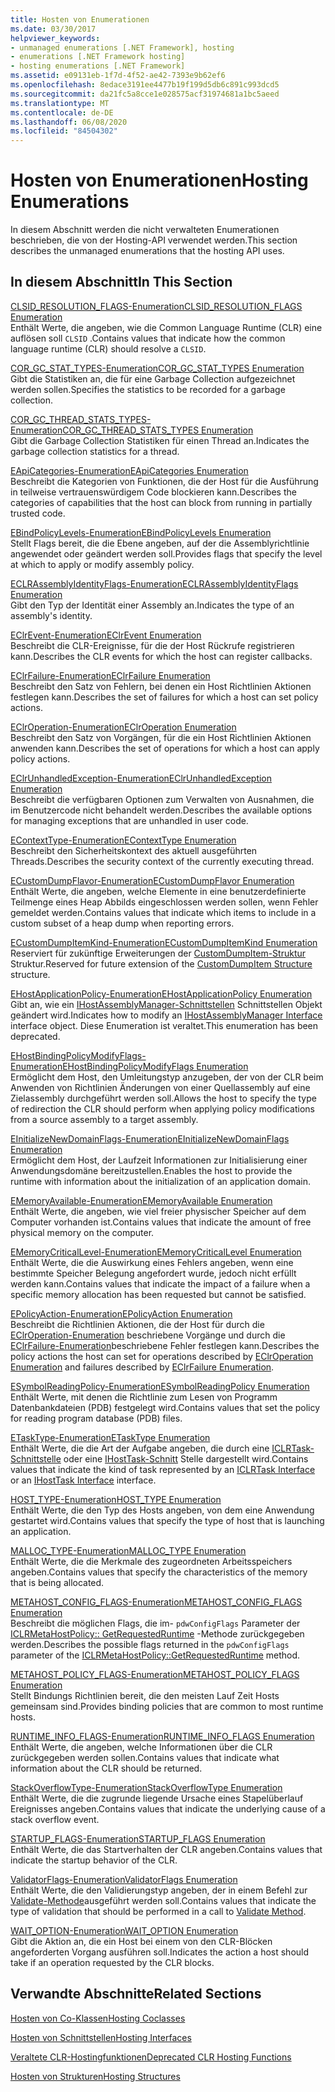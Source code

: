 ```yaml
---
title: Hosten von Enumerationen
ms.date: 03/30/2017
helpviewer_keywords:
- unmanaged enumerations [.NET Framework], hosting
- enumerations [.NET Framework hosting]
- hosting enumerations [.NET Framework]
ms.assetid: e09131eb-1f7d-4f52-ae42-7393e9b62ef6
ms.openlocfilehash: 8edace3191ee4477b19f199d5db6c891c993dcd5
ms.sourcegitcommit: da21fc5a8cce1e028575acf31974681a1bc5aeed
ms.translationtype: MT
ms.contentlocale: de-DE
ms.lasthandoff: 06/08/2020
ms.locfileid: "84504302"
---
```

# <a name="hosting-enumerations"></a><span data-ttu-id="ca732-102">Hosten von Enumerationen</span><span class="sxs-lookup"><span data-stu-id="ca732-102">Hosting Enumerations</span></span>
<span data-ttu-id="ca732-103">In diesem Abschnitt werden die nicht verwalteten Enumerationen beschrieben, die von der Hosting-API verwendet werden.</span><span class="sxs-lookup"><span data-stu-id="ca732-103">This section describes the unmanaged enumerations that the hosting API uses.</span></span>  
  
## <a name="in-this-section"></a><span data-ttu-id="ca732-104">In diesem Abschnitt</span><span class="sxs-lookup"><span data-stu-id="ca732-104">In This Section</span></span>  
 [<span data-ttu-id="ca732-105">CLSID_RESOLUTION_FLAGS-Enumeration</span><span class="sxs-lookup"><span data-stu-id="ca732-105">CLSID_RESOLUTION_FLAGS Enumeration</span></span>](clsid-resolution-flags-enumeration.md)  
 <span data-ttu-id="ca732-106">Enthält Werte, die angeben, wie die Common Language Runtime (CLR) eine auflösen soll `CLSID` .</span><span class="sxs-lookup"><span data-stu-id="ca732-106">Contains values that indicate how the common language runtime (CLR) should resolve a `CLSID`.</span></span>  
  
 [<span data-ttu-id="ca732-107">COR_GC_STAT_TYPES-Enumeration</span><span class="sxs-lookup"><span data-stu-id="ca732-107">COR_GC_STAT_TYPES Enumeration</span></span>](cor-gc-stat-types-enumeration.md)  
 <span data-ttu-id="ca732-108">Gibt die Statistiken an, die für eine Garbage Collection aufgezeichnet werden sollen.</span><span class="sxs-lookup"><span data-stu-id="ca732-108">Specifies the statistics to be recorded for a garbage collection.</span></span>  
  
 [<span data-ttu-id="ca732-109">COR_GC_THREAD_STATS_TYPES-Enumeration</span><span class="sxs-lookup"><span data-stu-id="ca732-109">COR_GC_THREAD_STATS_TYPES Enumeration</span></span>](cor-gc-thread-stats-types-enumeration.md)  
 <span data-ttu-id="ca732-110">Gibt die Garbage Collection Statistiken für einen Thread an.</span><span class="sxs-lookup"><span data-stu-id="ca732-110">Indicates the garbage collection statistics for a thread.</span></span>  
  
 [<span data-ttu-id="ca732-111">EApiCategories-Enumeration</span><span class="sxs-lookup"><span data-stu-id="ca732-111">EApiCategories Enumeration</span></span>](eapicategories-enumeration.md)  
 <span data-ttu-id="ca732-112">Beschreibt die Kategorien von Funktionen, die der Host für die Ausführung in teilweise vertrauenswürdigem Code blockieren kann.</span><span class="sxs-lookup"><span data-stu-id="ca732-112">Describes the categories of capabilities that the host can block from running in partially trusted code.</span></span>  
  
 [<span data-ttu-id="ca732-113">EBindPolicyLevels-Enumeration</span><span class="sxs-lookup"><span data-stu-id="ca732-113">EBindPolicyLevels Enumeration</span></span>](ebindpolicylevels-enumeration.md)  
 <span data-ttu-id="ca732-114">Stellt Flags bereit, die die Ebene angeben, auf der die Assemblyrichtlinie angewendet oder geändert werden soll.</span><span class="sxs-lookup"><span data-stu-id="ca732-114">Provides flags that specify the level at which to apply or modify assembly policy.</span></span>  
  
 [<span data-ttu-id="ca732-115">ECLRAssemblyIdentityFlags-Enumeration</span><span class="sxs-lookup"><span data-stu-id="ca732-115">ECLRAssemblyIdentityFlags Enumeration</span></span>](eclrassemblyidentityflags-enumeration.md)  
 <span data-ttu-id="ca732-116">Gibt den Typ der Identität einer Assembly an.</span><span class="sxs-lookup"><span data-stu-id="ca732-116">Indicates the type of an assembly's identity.</span></span>  
  
 [<span data-ttu-id="ca732-117">EClrEvent-Enumeration</span><span class="sxs-lookup"><span data-stu-id="ca732-117">EClrEvent Enumeration</span></span>](eclrevent-enumeration.md)  
 <span data-ttu-id="ca732-118">Beschreibt die CLR-Ereignisse, für die der Host Rückrufe registrieren kann.</span><span class="sxs-lookup"><span data-stu-id="ca732-118">Describes the CLR events for which the host can register callbacks.</span></span>  
  
 [<span data-ttu-id="ca732-119">EClrFailure-Enumeration</span><span class="sxs-lookup"><span data-stu-id="ca732-119">EClrFailure Enumeration</span></span>](eclrfailure-enumeration.md)  
 <span data-ttu-id="ca732-120">Beschreibt den Satz von Fehlern, bei denen ein Host Richtlinien Aktionen festlegen kann.</span><span class="sxs-lookup"><span data-stu-id="ca732-120">Describes the set of failures for which a host can set policy actions.</span></span>  
  
 [<span data-ttu-id="ca732-121">EClrOperation-Enumeration</span><span class="sxs-lookup"><span data-stu-id="ca732-121">EClrOperation Enumeration</span></span>](eclroperation-enumeration.md)  
 <span data-ttu-id="ca732-122">Beschreibt den Satz von Vorgängen, für die ein Host Richtlinien Aktionen anwenden kann.</span><span class="sxs-lookup"><span data-stu-id="ca732-122">Describes the set of operations for which a host can apply policy actions.</span></span>  
  
 [<span data-ttu-id="ca732-123">EClrUnhandledException-Enumeration</span><span class="sxs-lookup"><span data-stu-id="ca732-123">EClrUnhandledException Enumeration</span></span>](eclrunhandledexception-enumeration.md)  
 <span data-ttu-id="ca732-124">Beschreibt die verfügbaren Optionen zum Verwalten von Ausnahmen, die im Benutzercode nicht behandelt werden.</span><span class="sxs-lookup"><span data-stu-id="ca732-124">Describes the available options for managing exceptions that are unhandled in user code.</span></span>  
  
 [<span data-ttu-id="ca732-125">EContextType-Enumeration</span><span class="sxs-lookup"><span data-stu-id="ca732-125">EContextType Enumeration</span></span>](econtexttype-enumeration.md)  
 <span data-ttu-id="ca732-126">Beschreibt den Sicherheitskontext des aktuell ausgeführten Threads.</span><span class="sxs-lookup"><span data-stu-id="ca732-126">Describes the security context of the currently executing thread.</span></span>  
  
 [<span data-ttu-id="ca732-127">ECustomDumpFlavor-Enumeration</span><span class="sxs-lookup"><span data-stu-id="ca732-127">ECustomDumpFlavor Enumeration</span></span>](ecustomdumpflavor-enumeration.md)  
 <span data-ttu-id="ca732-128">Enthält Werte, die angeben, welche Elemente in eine benutzerdefinierte Teilmenge eines Heap Abbilds eingeschlossen werden sollen, wenn Fehler gemeldet werden.</span><span class="sxs-lookup"><span data-stu-id="ca732-128">Contains values that indicate which items to include in a custom subset of a heap dump when reporting errors.</span></span>  
  
 [<span data-ttu-id="ca732-129">ECustomDumpItemKind-Enumeration</span><span class="sxs-lookup"><span data-stu-id="ca732-129">ECustomDumpItemKind Enumeration</span></span>](ecustomdumpitemkind-enumeration.md)  
 <span data-ttu-id="ca732-130">Reserviert für zukünftige Erweiterungen der [CustomDumpItem-Struktur](customdumpitem-structure.md) Struktur.</span><span class="sxs-lookup"><span data-stu-id="ca732-130">Reserved for future extension of the [CustomDumpItem Structure](customdumpitem-structure.md) structure.</span></span>  
  
 [<span data-ttu-id="ca732-131">EHostApplicationPolicy-Enumeration</span><span class="sxs-lookup"><span data-stu-id="ca732-131">EHostApplicationPolicy Enumeration</span></span>](ehostapplicationpolicy-enumeration.md)  
 <span data-ttu-id="ca732-132">Gibt an, wie ein [IHostAssemblyManager-Schnittstellen](ihostassemblymanager-interface.md) Schnittstellen Objekt geändert wird.</span><span class="sxs-lookup"><span data-stu-id="ca732-132">Indicates how to modify an [IHostAssemblyManager Interface](ihostassemblymanager-interface.md) interface object.</span></span> <span data-ttu-id="ca732-133">Diese Enumeration ist veraltet.</span><span class="sxs-lookup"><span data-stu-id="ca732-133">This enumeration has been deprecated.</span></span>  
  
 [<span data-ttu-id="ca732-134">EHostBindingPolicyModifyFlags-Enumeration</span><span class="sxs-lookup"><span data-stu-id="ca732-134">EHostBindingPolicyModifyFlags Enumeration</span></span>](ehostbindingpolicymodifyflags-enumeration.md)  
 <span data-ttu-id="ca732-135">Ermöglicht dem Host, den Umleitungstyp anzugeben, der von der CLR beim Anwenden von Richtlinien Änderungen von einer Quellassembly auf eine Zielassembly durchgeführt werden soll.</span><span class="sxs-lookup"><span data-stu-id="ca732-135">Allows the host to specify the type of redirection the CLR should perform when applying policy modifications from a source assembly to a target assembly.</span></span>  
  
 [<span data-ttu-id="ca732-136">EInitializeNewDomainFlags-Enumeration</span><span class="sxs-lookup"><span data-stu-id="ca732-136">EInitializeNewDomainFlags Enumeration</span></span>](einitializenewdomainflags-enumeration.md)  
 <span data-ttu-id="ca732-137">Ermöglicht dem Host, der Laufzeit Informationen zur Initialisierung einer Anwendungsdomäne bereitzustellen.</span><span class="sxs-lookup"><span data-stu-id="ca732-137">Enables the host to provide the runtime with information about the initialization of an application domain.</span></span>  
  
 [<span data-ttu-id="ca732-138">EMemoryAvailable-Enumeration</span><span class="sxs-lookup"><span data-stu-id="ca732-138">EMemoryAvailable Enumeration</span></span>](ememoryavailable-enumeration.md)  
 <span data-ttu-id="ca732-139">Enthält Werte, die angeben, wie viel freier physischer Speicher auf dem Computer vorhanden ist.</span><span class="sxs-lookup"><span data-stu-id="ca732-139">Contains values that indicate the amount of free physical memory on the computer.</span></span>  
  
 [<span data-ttu-id="ca732-140">EMemoryCriticalLevel-Enumeration</span><span class="sxs-lookup"><span data-stu-id="ca732-140">EMemoryCriticalLevel Enumeration</span></span>](ememorycriticallevel-enumeration.md)  
 <span data-ttu-id="ca732-141">Enthält Werte, die die Auswirkung eines Fehlers angeben, wenn eine bestimmte Speicher Belegung angefordert wurde, jedoch nicht erfüllt werden kann.</span><span class="sxs-lookup"><span data-stu-id="ca732-141">Contains values that indicate the impact of a failure when a specific memory allocation has been requested but cannot be satisfied.</span></span>  
  
 [<span data-ttu-id="ca732-142">EPolicyAction-Enumeration</span><span class="sxs-lookup"><span data-stu-id="ca732-142">EPolicyAction Enumeration</span></span>](epolicyaction-enumeration.md)  
 <span data-ttu-id="ca732-143">Beschreibt die Richtlinien Aktionen, die der Host für durch die [EClrOperation-Enumeration](eclroperation-enumeration.md) beschriebene Vorgänge und durch die [EClrFailure-Enumeration](eclrfailure-enumeration.md)beschriebene Fehler festlegen kann.</span><span class="sxs-lookup"><span data-stu-id="ca732-143">Describes the policy actions the host can set for operations described by [EClrOperation Enumeration](eclroperation-enumeration.md) and failures described by [EClrFailure Enumeration](eclrfailure-enumeration.md).</span></span>  
  
 [<span data-ttu-id="ca732-144">ESymbolReadingPolicy-Enumeration</span><span class="sxs-lookup"><span data-stu-id="ca732-144">ESymbolReadingPolicy Enumeration</span></span>](esymbolreadingpolicy-enumeration.md)  
 <span data-ttu-id="ca732-145">Enthält Werte, mit denen die Richtlinie zum Lesen von Programm Datenbankdateien (PDB) festgelegt wird.</span><span class="sxs-lookup"><span data-stu-id="ca732-145">Contains values that set the policy for reading program database (PDB) files.</span></span>  
  
 [<span data-ttu-id="ca732-146">ETaskType-Enumeration</span><span class="sxs-lookup"><span data-stu-id="ca732-146">ETaskType Enumeration</span></span>](etasktype-enumeration.md)  
 <span data-ttu-id="ca732-147">Enthält Werte, die die Art der Aufgabe angeben, die durch eine [ICLRTask-Schnittstelle](iclrtask-interface.md) oder eine [IHostTask-Schnitt](ihosttask-interface.md) Stelle dargestellt wird.</span><span class="sxs-lookup"><span data-stu-id="ca732-147">Contains values that indicate the kind of task represented by an [ICLRTask Interface](iclrtask-interface.md) or an [IHostTask Interface](ihosttask-interface.md) interface.</span></span>  
  
 [<span data-ttu-id="ca732-148">HOST_TYPE-Enumeration</span><span class="sxs-lookup"><span data-stu-id="ca732-148">HOST_TYPE Enumeration</span></span>](host-type-enumeration.md)  
 <span data-ttu-id="ca732-149">Enthält Werte, die den Typ des Hosts angeben, von dem eine Anwendung gestartet wird.</span><span class="sxs-lookup"><span data-stu-id="ca732-149">Contains values that specify the type of host that is launching an application.</span></span>  
  
 [<span data-ttu-id="ca732-150">MALLOC_TYPE-Enumeration</span><span class="sxs-lookup"><span data-stu-id="ca732-150">MALLOC_TYPE Enumeration</span></span>](malloc-type-enumeration.md)  
 <span data-ttu-id="ca732-151">Enthält Werte, die die Merkmale des zugeordneten Arbeitsspeichers angeben.</span><span class="sxs-lookup"><span data-stu-id="ca732-151">Contains values that specify the characteristics of the memory that is being allocated.</span></span>  
  
 [<span data-ttu-id="ca732-152">METAHOST_CONFIG_FLAGS-Enumeration</span><span class="sxs-lookup"><span data-stu-id="ca732-152">METAHOST_CONFIG_FLAGS Enumeration</span></span>](metahost-config-flags-enumeration.md)  
 <span data-ttu-id="ca732-153">Beschreibt die möglichen Flags, die im- `pdwConfigFlags` Parameter der [ICLRMetaHostPolicy:: GetRequestedRuntime](iclrmetahostpolicy-getrequestedruntime-method.md) -Methode zurückgegeben werden.</span><span class="sxs-lookup"><span data-stu-id="ca732-153">Describes the possible flags returned in the `pdwConfigFlags` parameter of the [ICLRMetaHostPolicy::GetRequestedRuntime](iclrmetahostpolicy-getrequestedruntime-method.md) method.</span></span>  
  
 [<span data-ttu-id="ca732-154">METAHOST_POLICY_FLAGS-Enumeration</span><span class="sxs-lookup"><span data-stu-id="ca732-154">METAHOST_POLICY_FLAGS Enumeration</span></span>](metahost-policy-flags-enumeration.md)  
 <span data-ttu-id="ca732-155">Stellt Bindungs Richtlinien bereit, die den meisten Lauf Zeit Hosts gemeinsam sind.</span><span class="sxs-lookup"><span data-stu-id="ca732-155">Provides binding policies that are common to most runtime hosts.</span></span>  
  
 [<span data-ttu-id="ca732-156">RUNTIME_INFO_FLAGS-Enumeration</span><span class="sxs-lookup"><span data-stu-id="ca732-156">RUNTIME_INFO_FLAGS Enumeration</span></span>](runtime-info-flags-enumeration.md)  
 <span data-ttu-id="ca732-157">Enthält Werte, die angeben, welche Informationen über die CLR zurückgegeben werden sollen.</span><span class="sxs-lookup"><span data-stu-id="ca732-157">Contains values that indicate what information about the CLR should be returned.</span></span>  
  
 [<span data-ttu-id="ca732-158">StackOverflowType-Enumeration</span><span class="sxs-lookup"><span data-stu-id="ca732-158">StackOverflowType Enumeration</span></span>](stackoverflowtype-enumeration.md)  
 <span data-ttu-id="ca732-159">Enthält Werte, die die zugrunde liegende Ursache eines Stapelüberlauf Ereignisses angeben.</span><span class="sxs-lookup"><span data-stu-id="ca732-159">Contains values that indicate the underlying cause of a stack overflow event.</span></span>  
  
 [<span data-ttu-id="ca732-160">STARTUP_FLAGS-Enumeration</span><span class="sxs-lookup"><span data-stu-id="ca732-160">STARTUP_FLAGS Enumeration</span></span>](startup-flags-enumeration.md)  
 <span data-ttu-id="ca732-161">Enthält Werte, die das Startverhalten der CLR angeben.</span><span class="sxs-lookup"><span data-stu-id="ca732-161">Contains values that indicate the startup behavior of the CLR.</span></span>  
  
 [<span data-ttu-id="ca732-162">ValidatorFlags-Enumeration</span><span class="sxs-lookup"><span data-stu-id="ca732-162">ValidatorFlags Enumeration</span></span>](validatorflags-enumeration.md)  
 <span data-ttu-id="ca732-163">Enthält Werte, die den Validierungstyp angeben, der in einem Befehl zur [Validate-Methode](iclrvalidator-validate-method.md)ausgeführt werden soll.</span><span class="sxs-lookup"><span data-stu-id="ca732-163">Contains values that indicate the type of validation that should be performed in a call to [Validate Method](iclrvalidator-validate-method.md).</span></span>  
  
 [<span data-ttu-id="ca732-164">WAIT_OPTION-Enumeration</span><span class="sxs-lookup"><span data-stu-id="ca732-164">WAIT_OPTION Enumeration</span></span>](wait-option-enumeration.md)  
 <span data-ttu-id="ca732-165">Gibt die Aktion an, die ein Host bei einem von den CLR-Blöcken angeforderten Vorgang ausführen soll.</span><span class="sxs-lookup"><span data-stu-id="ca732-165">Indicates the action a host should take if an operation requested by the CLR blocks.</span></span>  
  
## <a name="related-sections"></a><span data-ttu-id="ca732-166">Verwandte Abschnitte</span><span class="sxs-lookup"><span data-stu-id="ca732-166">Related Sections</span></span>  
 [<span data-ttu-id="ca732-167">Hosten von Co-Klassen</span><span class="sxs-lookup"><span data-stu-id="ca732-167">Hosting Coclasses</span></span>](hosting-coclasses.md)  
  
 [<span data-ttu-id="ca732-168">Hosten von Schnittstellen</span><span class="sxs-lookup"><span data-stu-id="ca732-168">Hosting Interfaces</span></span>](hosting-interfaces.md)  
  
 [<span data-ttu-id="ca732-169">Veraltete CLR-Hostingfunktionen</span><span class="sxs-lookup"><span data-stu-id="ca732-169">Deprecated CLR Hosting Functions</span></span>](deprecated-clr-hosting-functions.md)  
  
 [<span data-ttu-id="ca732-170">Hosten von Strukturen</span><span class="sxs-lookup"><span data-stu-id="ca732-170">Hosting Structures</span></span>](hosting-structures.md)
